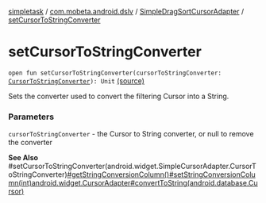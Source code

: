[simpletask](../../index.md) / [com.mobeta.android.dslv](../index.md) / [SimpleDragSortCursorAdapter](index.md) / [setCursorToStringConverter](.)

# setCursorToStringConverter

`open fun setCursorToStringConverter(cursorToStringConverter: `[`CursorToStringConverter`](-cursor-to-string-converter/index.md)`): Unit` [(source)](https://github.com/mpcjanssen/simpletask-android/blob/master/src/main/java/com/mobeta/android/dslv/SimpleDragSortCursorAdapter.java#L301)

Sets the converter used to convert the filtering Cursor into a String.

### Parameters

`cursorToStringConverter` - the Cursor to String converter, or null to remove the converter

**See Also**
#setCursorToStringConverter(android.widget.SimpleCursorAdapter.CursorToStringConverter)[#getStringConversionColumn()](get-string-conversion-column.md)[#setStringConversionColumn(int)](set-string-conversion-column.md)[android.widget.CursorAdapter#convertToString(android.database.Cursor)](#)

